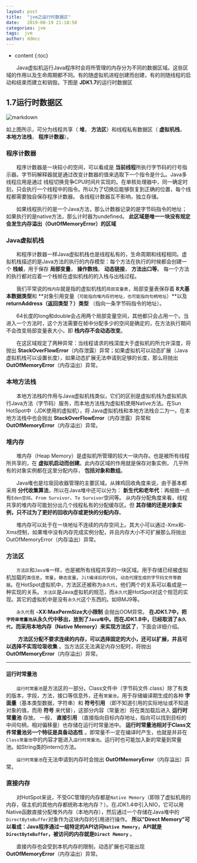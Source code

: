 ```yaml
---
layout: post
title:  "jvm之运行时数据区"
date:   2019-08-19 21:18:50
categories: jvm
tags:  jvm
author: ddmcc
---
```


* content
{:toc}


 　　Java虚拟机运行Java程序时会将所管理的内存分为不同的数据区域。这些区域的作用以及生命周期都不同。有的随虚拟机进程创建而创建，有的则随线程的启动和结束而建立和销毁。下图是 **JDK1.7**的运行时数据区




## 1.7运行时数据区

![markdown](https://ddmcc-1255635056.file.myqcloud.com/4907fc82-9cab-45a0-b0cf-13655262eb43.png)


如上图所示，可分为线程共享（ **堆**， **方法区**）和线程私有数据区（ **虚拟机栈**， **本地方法栈**， **程序计数器**）。


### 程序计数器

　　程序计数器是一块较小的空间，可以看成是 **当前线程**所执行字节码的行号指示器。字节码解释器就是通过改变计数器的值来选取下一个指令是什么。Java多线程应用是通过
线程切换竞争CPU时间片实现的。在单核处理器中，同一确定时刻，只会执行一个线程中的指令。所以为了切换后能够恢复到正确的位置，每个线程都需要独自保存程序计数器。
各线程计数器互不影响，独立存储。

　　如果线程执行的是一个Java方法，那么计数器记录的是字节码指令的地址；如果执行的是native方法，那么计时器为undefined。 **此区域是唯一一块没有规定会发生内存溢出（OutOfMemoryError）的区域**


### Java虚拟机栈

　　和程序计数器一样Java虚拟机栈也是线程私有的，生命周期和线程相同。虚拟机栈描述的是Java方法的执行的内存模型：每个方法在执行的时候都会创建一个 **栈帧**，用于保存 **局部变量**， **操作数栈**， **动态链接**， **方法出口等**。
每一个方法的执行都对应着一个栈帧在虚拟机栈的的入栈与出栈过程。


　　我们平常说的`栈内存`就是指的虚拟机栈的`局部变量表`，局部变量表保存着 **8大基本数据类型**和 **对象引用变量（`可能指向堆内存的地址，也可能指向句柄地址`）**以及 **returnAddress（返回类型？）类型** （指向一条字节码指令的地址）。


　　64长度的long和double会占用两个局部变量空间，其他都只会占用一个。当进入一个方法时，这个方法需要在帧中分配多少的空间是确定的，在方法执行期间不会改变局部变量表大小，即 **栈内存不会动态改变**。


　　在这区域规定了两种异常：当线程请求的栈深度大于虚拟机的所允许深度，将抛出 **StackOverFlowError**（内存泄露）异常；如果虚拟机可以动态扩展（Java虚拟机栈可以设置长度），如果动态扩展无法申请到足够的长度，那么将抛出
**OutOfMemoryError**（内存溢出）异常。


### 本地方法栈

　　本地方法栈的作用与Java虚拟机栈类似，它们的区别是虚拟机栈为虚拟机执行Java方法（字节码）服务，而本地方法栈为虚拟机使用Native方法。在Sun HotSpot中（JDK使用的虚拟机），将
Java虚拟机栈和本地方法栈合二为一。在本地方法栈中也会抛出 **StackOverFlowError**（内存泄露）异常和 **OutOfMemoryError**（内存溢出）异常。


### 堆内存


　　堆内存（Heap Memory）是虚拟机所管理的较大一块内存。也是被所有线程所共享的，在 **虚拟机启动而创建**。此内存区域的作用就是保存对象实例， 几乎所有的对象实例都在这里分配内存， **包括对象和数组**。


　　Java堆也是垃圾回收器管理的主要区域。从辣鸡回收角度来说，由于基本都采用 **分代收集算法**，所以在Java堆中还可以分为： **新生代和老年代**：再细致一点有`Eden空间`、`From Survivor`、`To Survivor`空间等。
从内存分配角度来看，线程共享的堆内存可能划分出几个线程私有的分配缓存区。但 **其存储的还是对象实例，只不过为了更好的回收内存或更快的分配内存**。


　　堆内存可以处于在一块地址不连续的内存空间上。其大小可以通过-Xmx和-Xms控制，如果堆中没有内存完成实例分配，并且内存大小不可扩展那么将抛出OutOfMemoryError（内存溢出）异常。


### 方法区

　　`方法区`和`Java堆`一样，也是被所有线程共享的一块区域。用于存储已经被虚拟机加载的`类信息`，`常量`，`静态变量`，`Jit编译后的代码`，`动态代理生成的字节码文件等数据`。在HotSpot虚拟机中，方法区还被称为`永久代`，他们两个的关系可以看成是一种实现的关系。
`方法区`是Java虚拟机的规范，而`永久代`是HotSpot对这个规范的实现。其它的虚拟机中是没有`永久代`这个东西的。如IBMJ9等。


　　`永久代`有 **-XX:MaxPermSize大小限制** 会抛出OOM异常。 **在JDK1.7中，把`字符串常量池`从永久代中移出，放到了`Java堆`中。而在JDK1.8中，已经取消了`永久代`，而采用本地内存（Native Memory）来实现方法区了**，下面会详细介绍。


　　 **方法区分配不要求连续的内存，可以选择固定的大小，还可以扩展，并且可以选择不实现垃圾收集** 。当方法区无法满足内存分配时，将抛出 **OutOfMemoryError**（内存溢出）异常。

---
#### 运行时常量池

　　`运行时常量池`是方法区的一部分。Class文件中（字节码文件.class）除了有类的版本，字段，方法，接口等信息外，还有`常量池`，用于存储编译期生成的各种 **字面量**（基本类型数据，字符串）和 **符号引用** （即不知道引用的实际地址或不知道对象的值，而用 **符号** 来代替），这部分内容（常量池）将在类加载后进入 **运行时常量池** 存放。
一般， **直接引用** （直接指向目标内存地址，指向可以找到目标的中间句柄，相对偏移量）也存储在运行时常量池中。 **运行时常量池相对于Class文件常量池另一个特征是具备动态性** 。即常量不一定在编译时产生，也就是并非在`Class常量池`中的内容才能进入`运行时常量池`。运行时也可能加入新的常量到常量池。如String类的intern()方法。


　　`运行时常量池`在无法申请到内存时会抛出 **OutOfMemoryError**（内存溢出）异常。


### 直接内存

　　对HotSpot来说，不受GC管理的内存都是`Native Memory`（即除了虚拟机用的内存，宿主机的其他内存都统称本地内存？）。在JDK1.4中引入NIO，它可以用Native函数直接分配堆外内存（本地内存），然后通过一个存储在Java堆中的`DirectByteBuffer`对象作为这块内存的引用进行操作。
**所以"Direct Memory"可以看成：Java程序通过一组特定的API访问`Native Memory`，API就是`DirectByteBuffer`，被访问的内存就是`Direct Memory`** 。

　　直接内存也会受到本机内存的限制，动态扩展也可能出现 **OutOfMemoryError**（内存溢出）异常。